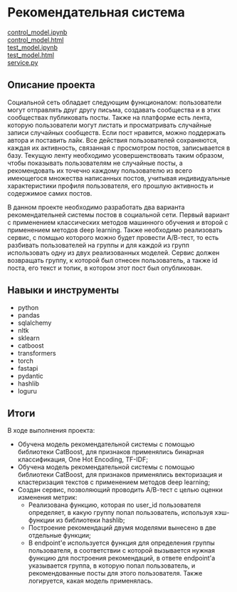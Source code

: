 # Рекомендательная система

[control_model.ipynb](control_model.ipynb)\
[control_model.html](http://htmlpreview.github.io/?https://github.com/ilyaapa/map/blob/main/Recomendation%20System/control_model.html)\
[test_model.ipynb](test_model.ipynb)\
[test_model.html](http://htmlpreview.github.io/?https://github.com/ilyaapa/map/blob/main/Recomendation%20System/test_model.html)\
[service.py](service.py)


## Описание проекта

Социальной сеть обладает следующим функционалом: пользователи могут отправлять друг другу письма, создавать сообщества и в этих сообществах публиковать посты.
Также на платформе есть лента, которую пользователи могут листать и просматривать случайные записи случайных сообществ. Если пост нравится, можно поддержать автора и поставить лайк. 
Все действия пользователей сохраняются, каждая их активность, связанная с просмотром постов, записывается в базу.
Текущую ленту необходимо усовершенствовать таким образом, чтобы показывать пользователям не случайные посты, а рекомендовать их точечно каждому пользователю из всего имеющегося множества написанных постов,
учитывая индивидуальные характеристики профиля пользователя, его прошлую активность и содержимое самих постов.

В данном проекте необходимо разработать два варианта рекомендательней системы постов в социальной сети. Первый вариант с применением классических методов машинного обучения и второй с применением методов deep learning.
Также необходимо реализовать сервис,  с помщью которого можно будет провести А/В-тест, то есть разбивать пользователей на группы и для каждой из групп использовать одну из двух реализованных моделей. 
Сервис должен возвращать группу, к которой был отнесен пользователь, а также id поста, его текст и топик, в котором этот пост был опубликован.

## Навыки и инструменты

- python
- pandas
- sqlalchemy
- nltk
- sklearn
- catboost
- transformers
- torch
- fastapi
- pydantic
- hashlib
- loguru


## Итоги

В ходе выполнения проекта:
- Обучена модель рекомендательной системы с помощью библиотеки CatBoost, для признаков применялись бинарная классификация, One Hot Encoding, TF-IDF;
- Обучена модель рекомендательной системы с помощью библиотеки CatBoost, для признаков применялись векторизация и кластеризация текстов с применением методов deep learning;
- Создан сервис, позволяющий проводить А/В-тест с целью оценки изменения метрик:
  - Реализована функцию, которая по user_id пользователя определяет, в какую группу попал пользователь, используя хэш-функции из библиотеки hashlib;
  - Построение рекомендаций двумя моделями вынесено в две отдельные функции;
  - В endpoint'е используется функция для определения группы пользователя, в соответствии с которой вызывается нужная функцию для построения рекомендаций,
    в ответе endpoint'а указывается группа, в которую попал пользователь, и рекомендованные посты для этого пользователя. Также логируется, какая модель применялась.